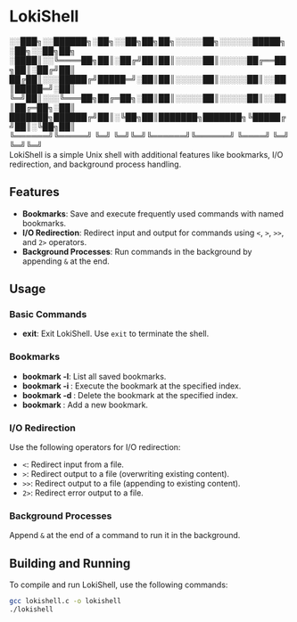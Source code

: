 # LokiShell

  ░░███╗░░██████╗░██╗░░██╗██╗██╗░░░░░██╗░░░░░░█████╗░██╗░░██╗██╗ 
  ░████║░░╚════██╗██║░██╔╝██║██║░░░░░██║░░░░░██╔══██╗██║░██╔╝██║  
  ██╔██║░░░█████╔╝█████═╝░██║██║░░░░░██║░░░░░██║░░██║█████═╝░██║ 
  ╚═╝██║░░░╚═══██╗██╔═██╗░██║██║░░░░░██║░░░░░██║░░██║██╔═██╗░██║ 
  ███████╗██████╔╝██║░╚██╗██║███████╗███████╗╚█████╔╝██║░╚██╗██║  
  ╚══════╝╚═════╝ ╚═╝  ╚═╝╚═╝╚══════╝╚══════╝ ╚════╝ ╚═╝  ╚═╝╚═╝  
LokiShell is a simple Unix shell with additional features like bookmarks, I/O redirection, and background process handling.

## Features

- **Bookmarks**: Save and execute frequently used commands with named bookmarks.
- **I/O Redirection**: Redirect input and output for commands using `<`, `>`, `>>`, and `2>` operators.
- **Background Processes**: Run commands in the background by appending `&` at the end.

## Usage

### Basic Commands

- **exit**: Exit LokiShell. Use `exit` to terminate the shell.

### Bookmarks

- **bookmark -l**: List all saved bookmarks.
- **bookmark -i <index>**: Execute the bookmark at the specified index.
- **bookmark -d <index>**: Delete the bookmark at the specified index.
- **bookmark <command>**: Add a new bookmark.

### I/O Redirection

Use the following operators for I/O redirection:

- `<`: Redirect input from a file.
- `>`: Redirect output to a file (overwriting existing content).
- `>>`: Redirect output to a file (appending to existing content).
- `2>`: Redirect error output to a file.

### Background Processes

Append `&` at the end of a command to run it in the background.

## Building and Running

To compile and run LokiShell, use the following commands:

```bash
gcc lokishell.c -o lokishell
./lokishell
